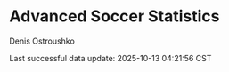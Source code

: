 # Advanced Soccer Statistics
Denis Ostroushko

<!-- gfm -->

Last successful data update: 2025-10-13 04:21:56 CST
